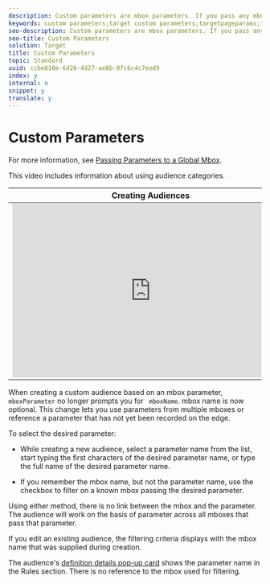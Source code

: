 ```yaml
---
description: Custom parameters are mbox parameters. If you pass any mbox parameters to mboxes, or use the targetPageParams function, those parameters appear here for use in audiences.
keywords: custom parameters;target custom parameters;targetpageparams;targeting mbox parameters
seo-description: Custom parameters are mbox parameters. If you pass any mbox parameters to mboxes, or use the targetPageParams function, those parameters appear here for use in audiences.
seo-title: Custom Parameters
solution: Target
title: Custom Parameters
topic: Standard
uuid: ccbe810e-6d26-4d27-ae8b-0fc6c4c7eed9
index: y
internal: n
snippet: y
translate: y
---
```


# Custom Parameters

For more information, see [ Passing Parameters to a Global Mbox](https://marketing.adobe.com/resources/help/en_US/target/ov/c_pass_parameters_to_global_mbox.html). 

This video includes information about using audience categories. 

<table id="table_A3A70CC0C9F54131BB9F098B4DA8C9D6"> 
 <thead> 
  <tr> 
   <th class="entry" colspan="2"> Creating Audiences </th> 
   <th colname="col3" class="entry"> 9:58 </th> 
  </tr>
 </thead>
 <tbody> 
  <tr> 
   <td colspan="2"> 
    <div width="550" class="video-iframe"> 
     <iframe src="https://www.youtube.com/embed/wV9lVTSOxMk/" frameborder="0" webkitallowfullscreen="true" mozallowfullscreen="true" oallowfullscreen="true" msallowfullscreen="true" allowfullscreen="allowfullscreen" scrolling="no" width="550" height="345">https://www.youtube.com/embed/wV9lVTSOxMk/</iframe>
    </div> </td> 
   <td colname="col3"> <p> 
     <ul id="ul_FF4FEC7BC7A34461BAA54FBE18A8E63B"> 
      <li id="li_7D6D4CB2E771430F84D2B658F8611532">Create audiences </li> 
      <li id="li_8529CB01E80B4C89B74287882AE0DA9D">Define audience categories </li> 
     </ul> </p> </td> 
  </tr> 
 </tbody> 
</table>

When creating a custom audience based on an mbox parameter, ` mboxParameter` no longer prompts you for ` mboxName`. mbox name is now optional. This change lets you use parameters from multiple mboxes or reference a parameter that has not yet been recorded on the edge. 

To select the desired parameter: 


* While creating a new audience, select a parameter name from the list, start typing the first characters of the desired parameter name, or type the full name of the desired parameter name. 

* If you remember the mbox name, but not the parameter name, use the checkbox to filter on a known mbox passing the desired parameter. 



Using either method, there is no link between the mbox and the parameter. The audience will work on the basis of parameter across all mboxes that pass that parameter. 

If you edit an existing audience, the filtering criteria displays with the mbox name that was supplied during creation. 

The audience's [ definition details pop-up card](c_audiences.md#section_11B9C4A777E14D36BA1E925021945780) shows the parameter name in the Rules section. There is no reference to the mbox used for filtering. 

